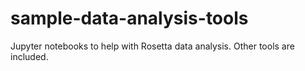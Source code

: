 # sample-data-analysis-tools
Jupyter notebooks to help with Rosetta data analysis. Other tools are included.
